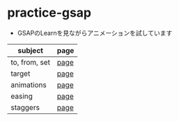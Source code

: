 # practice-gsap

- GSAPのLearnを見ながらアニメーションを試しています

| subject  | page |
| ------------- | ------------- |
| to, from, set | [page](https://pss-aileen.github.io/practice-gsap/01_to_from_set/) |
| target | [page](https://pss-aileen.github.io/practice-gsap/02_target/) |
| animations | [page](https://pss-aileen.github.io/practice-gsap/03_animations/) |
| easing | [page](https://pss-aileen.github.io/practice-gsap/04_easing/) |
| staggers | [page](https://pss-aileen.github.io/practice-gsap/05_staggers/) |
